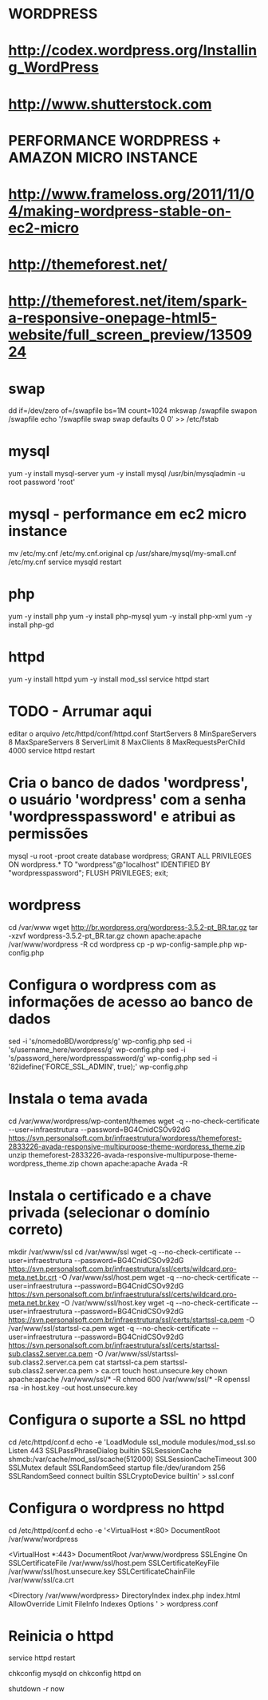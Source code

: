 # WORDPRESS
# http://codex.wordpress.org/Installing_WordPress
# http://www.shutterstock.com

# PERFORMANCE WORDPRESS + AMAZON MICRO INSTANCE
# http://www.frameloss.org/2011/11/04/making-wordpress-stable-on-ec2-micro

# http://themeforest.net/
# http://themeforest.net/item/spark-a-responsive-onepage-html5-website/full_screen_preview/1350924

# swap
dd if=/dev/zero of=/swapfile bs=1M count=1024
mkswap /swapfile
swapon /swapfile
echo '/swapfile swap swap defaults 0 0' >> /etc/fstab

# mysql
yum -y install mysql-server
yum -y install mysql
/usr/bin/mysqladmin -u root password 'root'

# mysql - performance em ec2 micro instance
mv /etc/my.cnf /etc/my.cnf.original
cp /usr/share/mysql/my-small.cnf /etc/my.cnf
service mysqld restart

# php
yum -y install php
yum -y install php-mysql
yum -y install php-xml
yum -y install php-gd

# httpd
yum -y install httpd
yum -y install mod_ssl
service httpd start

# TODO - Arrumar aqui
editar o arquivo /etc/httpd/conf/httpd.conf
<IfModule prefork.c>
StartServers       8
MinSpareServers    8
MaxSpareServers    8
ServerLimit        8
MaxClients         8
MaxRequestsPerChild  4000
</IfModule>
service httpd restart

# Cria o banco de dados 'wordpress', o usuário 'wordpress' com a senha 'wordpresspassword' e atribui as permissões
mysql -u root -proot
create database wordpress;
GRANT ALL PRIVILEGES ON wordpress.* TO "wordpress"@"localhost" IDENTIFIED BY "wordpresspassword";
FLUSH PRIVILEGES;
exit;

# wordpress
cd /var/www
wget http://br.wordpress.org/wordpress-3.5.2-pt_BR.tar.gz
tar -xzvf wordpress-3.5.2-pt_BR.tar.gz
chown apache:apache /var/www/wordpress -R
cd wordpress
cp -p wp-config-sample.php wp-config.php

# Configura o wordpress com as informações de acesso ao banco de dados
sed -i 's/nomedoBD/wordpress/g' wp-config.php
sed -i 's/username_here/wordpress/g' wp-config.php
sed -i 's/password_here/wordpresspassword/g' wp-config.php
sed -i '82idefine('FORCE_SSL_ADMIN', true);' wp-config.php

# Instala o tema avada
cd /var/www/wordpress/wp-content/themes
wget -q --no-check-certificate --user=infraestrutura --password=BG4CnidCSOv92dG https://svn.personalsoft.com.br/infraestrutura/wordpress/themeforest-2833226-avada-responsive-multipurpose-theme-wordpress_theme.zip
unzip themeforest-2833226-avada-responsive-multipurpose-theme-wordpress_theme.zip
chown apache:apache Avada -R

# Instala o certificado e a chave privada (selecionar o domínio correto)
mkdir /var/www/ssl
cd /var/www/ssl
wget -q --no-check-certificate --user=infraestrutura --password=BG4CnidCSOv92dG https://svn.personalsoft.com.br/infraestrutura/ssl/certs/wildcard.pro-meta.net.br.crt -O /var/www/ssl/host.pem
wget -q --no-check-certificate --user=infraestrutura --password=BG4CnidCSOv92dG https://svn.personalsoft.com.br/infraestrutura/ssl/certs/wildcard.pro-meta.net.br.key -O /var/www/ssl/host.key
wget -q --no-check-certificate --user=infraestrutura --password=BG4CnidCSOv92dG https://svn.personalsoft.com.br/infraestrutura/ssl/certs/startssl-ca.pem -O /var/www/ssl/startssl-ca.pem
wget -q --no-check-certificate --user=infraestrutura --password=BG4CnidCSOv92dG https://svn.personalsoft.com.br/infraestrutura/ssl/certs/startssl-sub.class2.server.ca.pem -O /var/www/ssl/startssl-sub.class2.server.ca.pem
cat startssl-ca.pem startssl-sub.class2.server.ca.pem > ca.crt
touch host.unsecure.key
chown apache:apache /var/www/ssl/* -R
chmod 600 /var/www/ssl/* -R
openssl rsa -in host.key -out host.unsecure.key

# Configura o suporte a SSL no httpd
cd /etc/httpd/conf.d
echo -e 'LoadModule ssl_module modules/mod_ssl.so
Listen 443
SSLPassPhraseDialog  builtin
SSLSessionCache         shmcb:/var/cache/mod_ssl/scache(512000)
SSLSessionCacheTimeout  300
SSLMutex default
SSLRandomSeed startup file:/dev/urandom  256
SSLRandomSeed connect builtin
SSLCryptoDevice builtin' > ssl.conf

# Configura o wordpress no httpd
cd /etc/httpd/conf.d
echo -e '<VirtualHost *:80>
  DocumentRoot /var/www/wordpress
</VirtualHost>

<VirtualHost *:443>
  DocumentRoot /var/www/wordpress
  SSLEngine On
  SSLCertificateFile /var/www/ssl/host.pem
  SSLCertificateKeyFile /var/www/ssl/host.unsecure.key
  SSLCertificateChainFile /var/www/ssl/ca.crt
</VirtualHost>

<Directory /var/www/wordpress>
  DirectoryIndex index.php index.html
  AllowOverride Limit FileInfo Indexes Options
</Directory>' > wordpress.conf

# Reinicia o httpd
service httpd restart

chkconfig mysqld on
chkconfig httpd on

shutdown -r now
